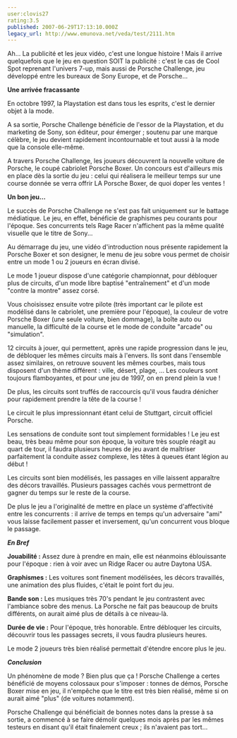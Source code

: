 ```yaml
---
user:clovis27
rating:3.5
published: 2007-06-29T17:13:10.000Z
legacy_url: http://www.emunova.net/veda/test/2111.htm
---
```

Ah... La publicité et les jeux vidéo, c'est une longue histoire ! Mais il arrive quelquefois que le jeu en question SOIT la publicité : c'est le cas de Cool Spot reprenant l'univers 7-up, mais aussi de Porsche Challenge, jeu développé entre les bureaux de Sony Europe, et de Porsche...  

  

**Une arrivée fracassante**  

  

En octobre 1997, la Playstation est dans tous les esprits, c'est le dernier objet à la mode.  

A sa sortie, Porsche Challenge bénéficie de l'essor de la Playstation, et du marketing de Sony, son éditeur, pour émerger ; soutenu par une marque célèbre, le jeu devient rapidement incontournable et tout aussi à la mode que la console elle-même.  

A travers Porsche Challenge, les joueurs découvrent la nouvelle voiture de Porsche, le coupé cabriolet Porsche Boxer. Un concours est d'ailleurs mis en place dès la sortie du jeu : celui qui réalisera le meilleur temps sur une course donnée se verra offrir LA Porsche Boxer, de quoi doper les ventes !  

  

**Un bon jeu...**  

  

Le succès de Porsche Challenge ne s'est pas fait uniquement sur le battage médiatique. Le jeu, en effet, bénéficie de graphismes peu courants pour l'époque. Ses concurrents tels Rage Racer n'affichent pas la même qualité visuelle que le titre de Sony...  

  

Au démarrage du jeu, une vidéo d'introduction nous présente rapidement la Porsche Boxer et son designer, le menu de jeu sobre vous permet de choisir entre un mode 1 ou 2 joueurs en écran divisé.  

  

Le mode 1 joueur dispose d'une catégorie championnat, pour débloquer plus de circuits, d'un mode libre baptisé "entraînement" et d'un mode "contre la montre" assez corsé.  

  

Vous choisissez ensuite votre pilote (très important car le pilote est modélisé dans le cabriolet, une première pour l'époque), la couleur de votre Porsche Boxer (une seule voiture, bien dommage), la boîte auto ou manuelle, la difficulté de la course et le mode de conduite "arcade" ou "simulation".  

  

12 circuits à jouer, qui permettent, après une rapide progression dans le jeu, de débloquer les mêmes circuits mais à l'envers. Ils sont dans l'ensemble assez similaires, on retrouve souvent les mêmes courbes, mais tous disposent d'un thème différent : ville, désert, plage, ... Les couleurs sont toujours flamboyantes, et pour une jeu de 1997, on en prend plein la vue !  

De plus, les circuits sont truffés de raccourcis qu'il vous faudra dénicher pour rapidement prendre la tête de la course !  

  

Le circuit le plus impressionnant étant celui de Stuttgart, circuit officiel Porsche.  

  

Les sensations de conduite sont tout simplement formidables ! Le jeu est beau, très beau même pour son époque, la voiture très souple réagit au quart de tour, il faudra plusieurs heures de jeu avant de maîtriser parfaitement la conduite assez complexe, les têtes à queues étant légion au début !  

  

Les circuits sont bien modélisés, les passages en ville laissent apparaître des décors travaillés. Plusieurs passages cachés vous permettront de gagner du temps sur le reste de la course.  

  

De plus le jeu a l'originalité de mettre en place un système d'affectivité entre les concurrents : il arrive de temps en temps qu'un adversaire "ami" vous laisse facilement passer et inversement, qu'un concurrent vous bloque le passage.  

  

**_En Bref_**  

  

**Jouabilité :** Assez dure à prendre en main, elle est néanmoins éblouissante pour l'époque : rien à voir avec un Ridge Racer ou autre Daytona USA.  

  

**Graphismes :** Les voitures sont finement modélisées, les décors travaillés, une animation des plus fluides, c'était le point fort du jeu.  

  

**Bande son :** Les musiques très 70's pendant le jeu contrastent avec l'ambiance sobre des menus. La Porsche ne fait pas beaucoup de bruits différents, on aurait aimé plus de détails à ce niveau-là.  

  

**Durée de vie :** Pour l'époque, très honorable. Entre débloquer les circuits, découvrir tous les passages secrets, il vous faudra plusieurs heures.  

Le mode 2 joueurs très bien réalisé permettait d'étendre encore plus le jeu.  

  

**_Conclusion_**  

  

Un phénomène de mode ? Bien plus que ça ! Porsche Challenge a certes bénéficié de moyens colossaux pour s'imposer : tonnes de démos, Porsche Boxer mise en jeu, il n'empêche que le titre est très bien réalisé, même si on aurait aimé "plus" (de voitures notamment).  

Porsche Challenge qui bénéficiait de bonnes notes dans la presse à sa sortie, a commencé à se faire démolir quelques mois après par les mêmes testeurs en disant qu'il était finalement creux ; ils n'avaient pas tort...